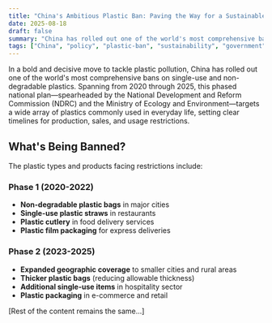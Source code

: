 ```yaml
---
title: "China's Ambitious Plastic Ban: Paving the Way for a Sustainable Future"
date: 2025-08-18
draft: false
summary: "China has rolled out one of the world's most comprehensive bans on single-use and non-degradable plastics, setting clear timelines for production, sales, and usage restrictions."
tags: ["China", "policy", "plastic-ban", "sustainability", "government"]
---
```


In a bold and decisive move to tackle plastic pollution, China has rolled out one of the world's most comprehensive bans on single-use and non-degradable plastics. Spanning from 2020 through 2025, this phased national plan—spearheaded by the National Development and Reform Commission (NDRC) and the Ministry of Ecology and Environment—targets a wide array of plastics commonly used in everyday life, setting clear timelines for production, sales, and usage restrictions.

## What's Being Banned?

The plastic types and products facing restrictions include:

### Phase 1 (2020-2022)
- **Non-degradable plastic bags** in major cities
- **Single-use plastic straws** in restaurants
- **Plastic cutlery** in food delivery services
- **Plastic film packaging** for express deliveries

### Phase 2 (2023-2025)
- **Expanded geographic coverage** to smaller cities and rural areas
- **Thicker plastic bags** (reducing allowable thickness)
- **Additional single-use items** in hospitality sector
- **Plastic packaging** in e-commerce and retail

[Rest of the content remains the same...]
